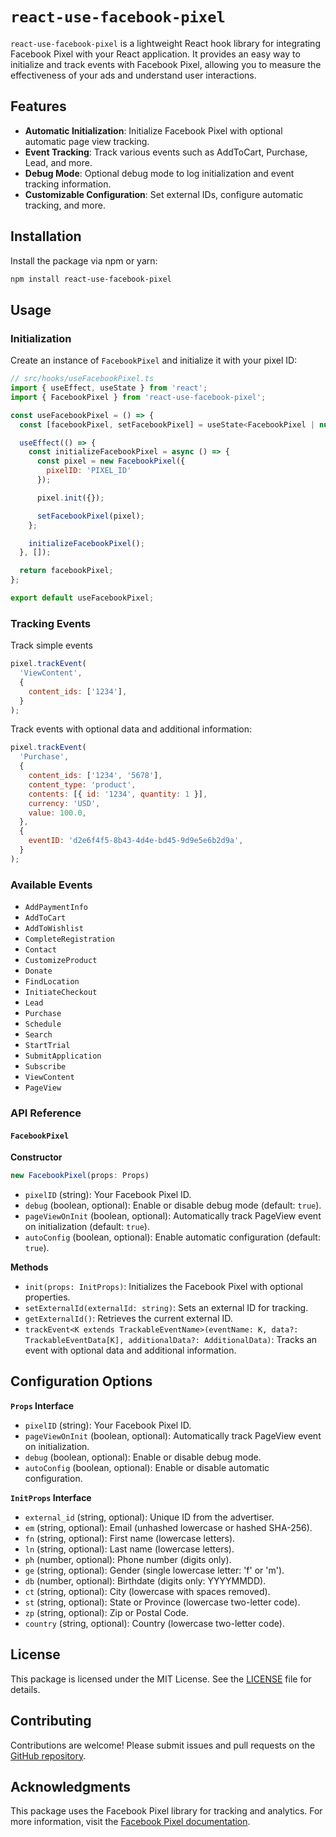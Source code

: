 # `react-use-facebook-pixel`

`react-use-facebook-pixel` is a lightweight React hook library for integrating Facebook Pixel with your React application. It provides an easy way to initialize and track events with Facebook Pixel, allowing you to measure the effectiveness of your ads and understand user interactions.

## Features

- **Automatic Initialization**: Initialize Facebook Pixel with optional automatic page view tracking.
- **Event Tracking**: Track various events such as AddToCart, Purchase, Lead, and more.
- **Debug Mode**: Optional debug mode to log initialization and event tracking information.
- **Customizable Configuration**: Set external IDs, configure automatic tracking, and more.

## Installation

Install the package via npm or yarn:

```bash
npm install react-use-facebook-pixel
```

## Usage

### Initialization

Create an instance of `FacebookPixel` and initialize it with your pixel ID:

```javascript
// src/hooks/useFacebookPixel.ts
import { useEffect, useState } from 'react';
import { FacebookPixel } from 'react-use-facebook-pixel';

const useFacebookPixel = () => {
  const [facebookPixel, setFacebookPixel] = useState<FacebookPixel | null>(null);

  useEffect(() => {
    const initializeFacebookPixel = async () => {
      const pixel = new FacebookPixel({
        pixelID: 'PIXEL_ID'
      });

      pixel.init({});

      setFacebookPixel(pixel);
    };

    initializeFacebookPixel();
  }, []);

  return facebookPixel;
};

export default useFacebookPixel;

```

### Tracking Events

Track simple events

```javascript
pixel.trackEvent(
  'ViewContent',
  {
    content_ids: ['1234'],
  }
);
```

Track events with optional data and additional information:

```javascript
pixel.trackEvent(
  'Purchase',
  {
    content_ids: ['1234', '5678'],
    content_type: 'product',
    contents: [{ id: '1234', quantity: 1 }],
    currency: 'USD',
    value: 100.0,
  },
  {
    eventID: 'd2e6f4f5-8b43-4d4e-bd45-9d9e5e6b2d9a',
  }
);
```

### Available Events

- `AddPaymentInfo`
- `AddToCart`
- `AddToWishlist`
- `CompleteRegistration`
- `Contact`
- `CustomizeProduct`
- `Donate`
- `FindLocation`
- `InitiateCheckout`
- `Lead`
- `Purchase`
- `Schedule`
- `Search`
- `StartTrial`
- `SubmitApplication`
- `Subscribe`
- `ViewContent`
- `PageView`

### API Reference

#### `FacebookPixel`

**Constructor**

```typescript
new FacebookPixel(props: Props)
```

- `pixelID` (string): Your Facebook Pixel ID.
- `debug` (boolean, optional): Enable or disable debug mode (default: `true`).
- `pageViewOnInit` (boolean, optional): Automatically track PageView event on initialization (default: `true`).
- `autoConfig` (boolean, optional): Enable automatic configuration (default: `true`).

**Methods**

- `init(props: InitProps)`: Initializes the Facebook Pixel with optional properties.
- `setExternalId(externalId: string)`: Sets an external ID for tracking.
- `getExternalId()`: Retrieves the current external ID.
- `trackEvent<K extends TrackableEventName>(eventName: K, data?: TrackableEventData[K], additionalData?: AdditionalData)`: Tracks an event with optional data and additional information.

## Configuration Options

**`Props` Interface**

- `pixelID` (string): Your Facebook Pixel ID.
- `pageViewOnInit` (boolean, optional): Automatically track PageView event on initialization.
- `debug` (boolean, optional): Enable or disable debug mode.
- `autoConfig` (boolean, optional): Enable or disable automatic configuration.

**`InitProps` Interface**

- `external_id` (string, optional): Unique ID from the advertiser.
- `em` (string, optional): Email (unhashed lowercase or hashed SHA-256).
- `fn` (string, optional): First name (lowercase letters).
- `ln` (string, optional): Last name (lowercase letters).
- `ph` (number, optional): Phone number (digits only).
- `ge` (string, optional): Gender (single lowercase letter: 'f' or 'm').
- `db` (number, optional): Birthdate (digits only: YYYYMMDD).
- `ct` (string, optional): City (lowercase with spaces removed).
- `st` (string, optional): State or Province (lowercase two-letter code).
- `zp` (string, optional): Zip or Postal Code.
- `country` (string, optional): Country (lowercase two-letter code).

## License

This package is licensed under the MIT License. See the [LICENSE](./LICENSE) file for details.

## Contributing

Contributions are welcome! Please submit issues and pull requests on the [GitHub repository](https://github.com/geneloper/react-use-facebook-pixel).

## Acknowledgments

This package uses the Facebook Pixel library for tracking and analytics. For more information, visit the [Facebook Pixel documentation](https://developers.facebook.com/docs/meta-pixel/).
